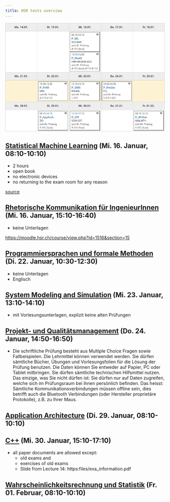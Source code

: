 ```yaml
---
title: HSR tests overview
---
```


![Test plan](./tests.png)

## [Statistical Machine Learning](https://skripte.hsr.ch/Elektrotechnik/Fachbereich/Statistical_Machine_Learning/ML/) (Mi. 16. Januar, 08:10-10:10)

- 2 hours
- open book
- no electronic devices
- no returning to the exam room for any reason

[source](https://skripte.hsr.ch/Elektrotechnik/Fachbereich/Statistical_Machine_Learning/ML/SemesterPlan/StatisticalMachineLearningSemesterPlan.xlsx)

## [Rhetorische Kommunikation für IngenieurInnen](https://moodle.hsr.ch/course/view.php?id=1516) (Mi. 16. Januar, 15:10-16:40)

- keine Unterlagen

https://moodle.hsr.ch/course/view.php?id=1516&section=15

## [Programmiersprachen und formale Methoden](https://moodle.hsr.ch/course/view.php?id=1432) (Di. 22. Januar, 10:30-12:30)

- keine Unterlagen
- Englisch

## [System Modeling and Simulation](https://skripte.hsr.ch/Informatik/Fachbereich/System_Modeling_and_Simulation/SMS/) (Mi. 23. Januar, 13:10-14:10)

- mit Vorlesungsunterlagen, explizit keine alten Prüfungen

## [Projekt- und Qualitätsmanagement](https://skripte.hsr.ch/Informatik/Fachbereich/Projekt-_und_Qualitaetsmanagement/PmQm/) (Do. 24. Januar, 14:50-16:50)

- Die schriftliche Prüfung besteht aus Multiple Choice Fragen sowie Fallbeispielen. Die Lehrmittel können verwendet werden. Sie dürfen sämtliche Bücher, Übungen und Vorlesungsfolien für die Lösung der Prüfung benutzen. Die Daten können Sie entweder auf Papier, PC oder Tablet mitbringen. Sie dürfen sämtliche technischen Hilfsmittel nutzen. Das einzige, was Sie nicht dürfen ist: Sie dürfen nur auf Daten zugreifen, welche sich im Prüfungsraum bei ihnen persönlich befinden. Das heisst: Sämtliche Kommunikationsverbindungen müssen offline sein, dies betrifft auch die Bluetooth Verbindungen (oder Hersteller proprietäre Protokolle), z.B. zu Ihrer Maus.

## [Application Architecture](https://skripte.hsr.ch/Informatik/Fachbereich/Application_Architecture/AppArch/2018/) (Di. 29. Januar, 08:10-10:10)

## [C++](https://skripte.hsr.ch/Informatik/Fachbereich/C++/CPl/) (Mi. 30. Januar, 15:10-17:10)

- all paper documents are allowed except:
  - old exams and
  - exercises of old exams
  - Slide from Lecture 14: https:files/exa_information.pdf

## [Wahrscheinlichkeitsrechnung und Statistik](https://moodle.hsr.ch/course/view.php?id=1483) (Fr. 01. Februar, 08:10-10:10)
